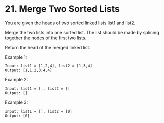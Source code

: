 # 21. Merge Two Sorted Lists

You are given the heads of two sorted linked lists list1 and list2.

Merge the two lists into one sorted list. The list should be made by splicing together the nodes of the first two lists.

Return the head of the merged linked list.

Example 1:

```text
Input: list1 = [1,2,4], list2 = [1,3,4]
Output: [1,1,2,3,4,4]
```

Example 2:

```text
Input: list1 = [], list2 = []
Output: []
```

Example 3:

```text
Input: list1 = [], list2 = [0]
Output: [0]
```
